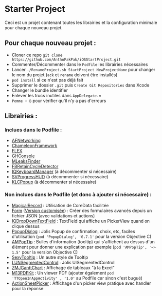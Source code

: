 # Starter Project

Ceci est un projet contenant toutes les librairies et la configuration minimale pour chaque nouveau projet.

## Pour chaque nouveau projet :

- Cloner ce repo `git clone https://github.com/AnthoPakPak/iOSStartProject.git`
- Commenter/Décommenter dans le `Podfile` les librairies nécessaires
- Lancer `./RenameProject.sh StartProject NewProjectName` pour changer le nom du projet (`ack` et `rename` doivent être installés)
- `pod install` si ce n'est pas déjà fait
- Supprimer le dossier `.git` puis `Create Git Repositories` dans Xcode
- Changer le bundle identifier
- Enlever les trucs inutiles dans `AppDelegate.m`
- `Pomme + B` pour vérifier qu'il n'y a pas d'erreurs

<!-- - Changer la target dans le `Podfile` -->
<!-- - Changer le nom du `.pch` + Dans Build Settings, mettre `Prefix Header` à la bonne valeur (`$(SRCROOT)/$(PROJECT_NAME)/PROJECTNAME-Prefix.pch`) -->

## Librairies :

### Inclues dans le Podfile : 

- [AFNetworking](https://github.com/AFNetworking/AFNetworking)
- [ChameleonFramework](https://github.com/viccalexander/Chameleon)
- [FLEX](https://github.com/Flipboard/FLEX)
- [GHConsole](https://github.com/Liaoworking/GHConsole)
- [MLeaksFinder](https://github.com/Tencent/MLeaksFinder)
- [FBRetainCycleDetector](https://github.com/facebook/FBRetainCycleDetector)
- [IQKeyboardManager](https://github.com/hackiftekhar/IQKeyboardManager) (à décommenter si nécessaire)
- [SVProgressHUD](https://github.com/SVProgressHUD/SVProgressHUD) (à décommenter si nécessaire)
- [KLCPopup](https://github.com/jmascia/KLCPopup) (à décommenter si nécessaire)


### Non inclues dans le Podfile (et donc à ajouter si nécessaire) :

- [MagicalRecord](https://github.com/magicalpanda/MagicalRecord) : Utilisation de CoreData facilitée 
- [Form](https://github.com/hyperoslo/Form) ([Version customisée](https://github.com/AnthoPakPak/FormCustom)) : Créer des formulaires avancés depuis un fichier JSON (avec validations et actions)
- [IQDropDownTextField](https://github.com/hackiftekhar/IQDropDownTextField) : TextField qui affiche un PickerView quand on clique dessus
- [PopupDialog](https://github.com/Orderella/PopupDialog) : Jolis Popup de confirmation, choix, etc, faciles d'utilisation (`pod 'PopupDialog', '0.7.1'` pour la version Objective C)
- [AMPopTip](https://github.com/andreamazz/AMPopTip) : Bulles d'information (tooltip) qui s'affichent au dessus d'un élément pour donner une explication par exemple (`pod 'AMPopTip', '~> 1.5'` pour la version Objective C)
- [SexyTooltip](https://github.com/calm/SexyTooltip) : Un autre style de Tooltip
- [LUNSegmentedControl](https://github.com/Stormotion-Mobile/LUNSegmentedControl) : Jolis UISegmentedControl
- [ZMJGanttChart](https://github.com/keshiim/ZMJGanttChart) : Affichage de tableaux "à la Excel"
- [M13PDFKit](https://github.com/Marxon13/M13PDFKit) : Un viewer PDF (ajouter également `pod 'TTOpenInAppActivity' , '1.0'` au Podfile car sinon c'est bugué)
- [ActionSheetPicker](https://github.com/skywinder/ActionSheetPicker-3.0) : Affichage d'un picker view pratique avec handler pour la réponse